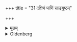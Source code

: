 +++
title = "31 दक्षिणं पाणिं साङ्गुष्ठम्"

+++

<details><summary>मूलम्</summary>

दक्षिणं पाणिं साङ्गुष्ठं गृह्णीयात् गृभ्णामि त इति षड्भिः ३१
</details>

<details><summary>Oldenberg</summary>

31. He should seize her right hand, together with the thumb, with the six (verses), 'I seize thy hand' (MB. I, 2, 10 seqq.).
</details>
